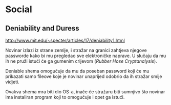 # Social

## Deniability and Duress

http://www.mit.edu/~specter/articles/17/deniability1.html

Novinar izlazi iz strane zemlje, i stražar na granici zahtjeva njegove passworde kako bi mu pregledao sve elektroničke naprave. U slučaju da mu ih ne pruži istući će ga gumenim crijevom (*Rubber Hose Cryptanalysis*).

Deniable shema omogućuje da mu da poseban password koji će mu prikazati samo fileove koje je novinar unaprijed odobrio da ih stražar smije vidjeti.

Ovakva shema mra biti dio OS-a, inače će stražaru biti sumnjivo što novinar ima instaliran program koji to omogućuje i opet ga istući.

